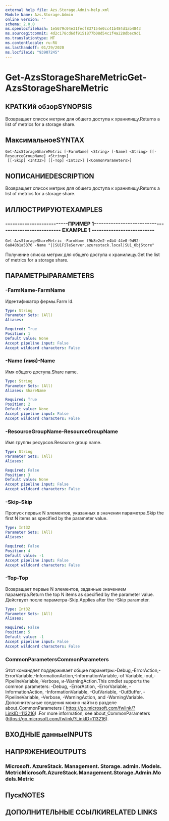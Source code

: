 ```yaml
---
external help file: Azs.Storage.Admin-help.xml
Module Name: Azs.Storage.Admin
online version: ''
schema: 2.0.0
ms.openlocfilehash: 1e5679c04e31fecf837154e0cc41b484d1ab4843
ms.sourcegitcommit: 4d2c178cd6df9151877b08d54c1f4a228dbec9d1
ms.translationtype: MT
ms.contentlocale: ru-RU
ms.lasthandoff: 01/29/2020
ms.locfileid: "93907245"
---
```

# <span data-ttu-id="503ad-101">Get-AzsStorageShareMetric</span><span class="sxs-lookup"><span data-stu-id="503ad-101">Get-AzsStorageShareMetric</span></span>

## <span data-ttu-id="503ad-102">КРАТКИй обзор</span><span class="sxs-lookup"><span data-stu-id="503ad-102">SYNOPSIS</span></span>
<span data-ttu-id="503ad-103">Возвращает список метрик для общего доступа к хранилищу.</span><span class="sxs-lookup"><span data-stu-id="503ad-103">Returns a list of metrics for a storage share.</span></span>

## <span data-ttu-id="503ad-104">Максимальное</span><span class="sxs-lookup"><span data-stu-id="503ad-104">SYNTAX</span></span>

```
Get-AzsStorageShareMetric [-FarmName] <String> [-Name] <String> [[-ResourceGroupName] <String>]
 [[-Skip] <Int32>] [[-Top] <Int32>] [<CommonParameters>]
```

## <span data-ttu-id="503ad-105">NОПИСАНИЕ</span><span class="sxs-lookup"><span data-stu-id="503ad-105">DESCRIPTION</span></span>
<span data-ttu-id="503ad-106">Возвращает список метрик для общего доступа к хранилищу.</span><span class="sxs-lookup"><span data-stu-id="503ad-106">Returns a list of metrics for a storage share.</span></span>

## <span data-ttu-id="503ad-107">ИЛЛЮСТРИРУЮТ</span><span class="sxs-lookup"><span data-stu-id="503ad-107">EXAMPLES</span></span>

### <span data-ttu-id="503ad-108">--------------------------ПРИМЕР 1--------------------------</span><span class="sxs-lookup"><span data-stu-id="503ad-108">-------------------------- EXAMPLE 1 --------------------------</span></span>
```
Get-AzsStorageShareMetric -FarmName f9b8e2e2-e4b4-44e0-9d92-6a848b1a5376 -Name "||SU1FileServer.azurestack.local|SU1_ObjStore"
```

<span data-ttu-id="503ad-109">Получение списка метрик для общего доступа к хранилищу.</span><span class="sxs-lookup"><span data-stu-id="503ad-109">Get the list of metrics for a storage share.</span></span>

## <span data-ttu-id="503ad-110">ПАРАМЕТРЫ</span><span class="sxs-lookup"><span data-stu-id="503ad-110">PARAMETERS</span></span>

### <span data-ttu-id="503ad-111">-FarmName</span><span class="sxs-lookup"><span data-stu-id="503ad-111">-FarmName</span></span>
<span data-ttu-id="503ad-112">Идентификатор фермы.</span><span class="sxs-lookup"><span data-stu-id="503ad-112">Farm Id.</span></span>

```yaml
Type: String
Parameter Sets: (All)
Aliases: 

Required: True
Position: 1
Default value: None
Accept pipeline input: False
Accept wildcard characters: False
```

### <span data-ttu-id="503ad-113">-Name (имя)</span><span class="sxs-lookup"><span data-stu-id="503ad-113">-Name</span></span>
<span data-ttu-id="503ad-114">Имя общего доступа.</span><span class="sxs-lookup"><span data-stu-id="503ad-114">Share name.</span></span>

```yaml
Type: String
Parameter Sets: (All)
Aliases: ShareName

Required: True
Position: 2
Default value: None
Accept pipeline input: False
Accept wildcard characters: False
```

### <span data-ttu-id="503ad-115">-ResourceGroupName</span><span class="sxs-lookup"><span data-stu-id="503ad-115">-ResourceGroupName</span></span>
<span data-ttu-id="503ad-116">Имя группы ресурсов.</span><span class="sxs-lookup"><span data-stu-id="503ad-116">Resource group name.</span></span>

```yaml
Type: String
Parameter Sets: (All)
Aliases: 

Required: False
Position: 3
Default value: None
Accept pipeline input: False
Accept wildcard characters: False
```

### <span data-ttu-id="503ad-117">-Skip</span><span class="sxs-lookup"><span data-stu-id="503ad-117">-Skip</span></span>
<span data-ttu-id="503ad-118">Пропуск первых N элементов, указанных в значении параметра.</span><span class="sxs-lookup"><span data-stu-id="503ad-118">Skip the first N items as specified by the parameter value.</span></span>

```yaml
Type: Int32
Parameter Sets: (All)
Aliases: 

Required: False
Position: 4
Default value: -1
Accept pipeline input: False
Accept wildcard characters: False
```

### <span data-ttu-id="503ad-119">-Top</span><span class="sxs-lookup"><span data-stu-id="503ad-119">-Top</span></span>
<span data-ttu-id="503ad-120">Возвращает первые N элементов, заданные значением параметра.</span><span class="sxs-lookup"><span data-stu-id="503ad-120">Return the top N items as specified by the parameter value.</span></span>
<span data-ttu-id="503ad-121">Действует после параметра-Skip.</span><span class="sxs-lookup"><span data-stu-id="503ad-121">Applies after the -Skip parameter.</span></span>

```yaml
Type: Int32
Parameter Sets: (All)
Aliases: 

Required: False
Position: 5
Default value: -1
Accept pipeline input: False
Accept wildcard characters: False
```

### <span data-ttu-id="503ad-122">CommonParameters</span><span class="sxs-lookup"><span data-stu-id="503ad-122">CommonParameters</span></span>
<span data-ttu-id="503ad-123">Этот командлет поддерживает общие параметры:-Debug,-ErrorAction,-ErrorVariable,-InformationAction,-InformationVariable,-of Variable,-out,-PipelineVariable,-Verbose, и-WarningAction.</span><span class="sxs-lookup"><span data-stu-id="503ad-123">This cmdlet supports the common parameters: -Debug, -ErrorAction, -ErrorVariable, -InformationAction, -InformationVariable, -OutVariable, -OutBuffer, -PipelineVariable, -Verbose, -WarningAction, and -WarningVariable.</span></span> <span data-ttu-id="503ad-124">Дополнительные сведения можно найти в разделе about_CommonParameters ( https://go.microsoft.com/fwlink/?LinkID=113216) .</span><span class="sxs-lookup"><span data-stu-id="503ad-124">For more information, see about_CommonParameters (https://go.microsoft.com/fwlink/?LinkID=113216).</span></span>

## <span data-ttu-id="503ad-125">ВХОДНЫЕ данные</span><span class="sxs-lookup"><span data-stu-id="503ad-125">INPUTS</span></span>

## <span data-ttu-id="503ad-126">НАПРЯЖЕНИЕ</span><span class="sxs-lookup"><span data-stu-id="503ad-126">OUTPUTS</span></span>

### <span data-ttu-id="503ad-127">Microsoft. AzureStack. Management. Storage. admin. Models. Metric</span><span class="sxs-lookup"><span data-stu-id="503ad-127">Microsoft.AzureStack.Management.Storage.Admin.Models.Metric</span></span>

## <span data-ttu-id="503ad-128">Пуск</span><span class="sxs-lookup"><span data-stu-id="503ad-128">NOTES</span></span>

## <span data-ttu-id="503ad-129">ДОПОЛНИТЕЛЬНЫЕ ССЫЛКИ</span><span class="sxs-lookup"><span data-stu-id="503ad-129">RELATED LINKS</span></span>

